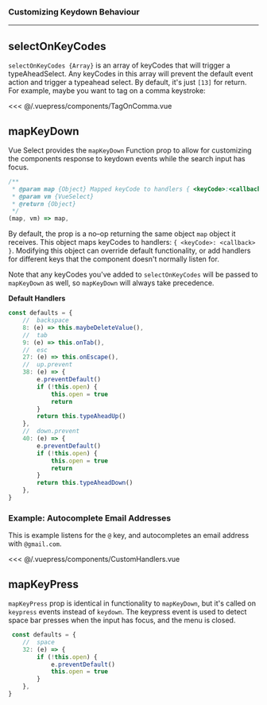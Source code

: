 ### Customizing Keydown Behaviour
---

## selectOnKeyCodes <Badge text="v3.3.0+" />

`selectOnKeyCodes {Array}` is an array of keyCodes that will trigger a typeAheadSelect. Any keyCodes
in this array will prevent the default event action and trigger a typeahead select. By default,
it's just `[13]` for return. For example, maybe you want to tag on a comma keystroke:

<TagOnComma /> 

<<< @/.vuepress/components/TagOnComma.vue

## mapKeyDown <Badge text="v3.3.0+" />

Vue Select provides the `mapKeyDown` Function prop to allow for customizing the components response
to
keydown events while the search input has focus.

```js
/**
 * @param map {Object} Mapped keyCode to handlers { <keyCode>:<callback> }
 * @param vm {VueSelect}
 * @return {Object}
 */
(map, vm) => map,
```

By default, the prop is a no–op returning the same object `map` object it receives. This object
maps keyCodes to handlers: `{ <keyCode>: <callback> }`. Modifying this object can override default
functionality, or add handlers for different keys that the component doesn't normally listen for.

Note that any keyCodes you've added to `selectOnKeyCodes` will be passed to `mapKeyDown` as well,
so `mapKeyDown` will always take precedence.

**Default Handlers**

```js
const defaults = {
    //  backspace
    8: (e) => this.maybeDeleteValue(),
    //  tab
    9: (e) => this.onTab(),
    //  esc
    27: (e) => this.onEscape(),
    //  up.prevent
    38: (e) => {
        e.preventDefault()
        if (!this.open) {
            this.open = true
            return
        }
        return this.typeAheadUp()
    },
    //  down.prevent
    40: (e) => {
        e.preventDefault()
        if (!this.open) {
            this.open = true
            return
        }
        return this.typeAheadDown()
    },
}
```

### Example: Autocomplete Email Addresses

This is example listens for the `@` key, and autocompletes an email address with `@gmail.com`.

<CustomHandlers />

<<< @/.vuepress/components/CustomHandlers.vue

## mapKeyPress <Badge text="v3.21+" />

`mapKeyPress` prop is identical in functionality to `mapKeyDown`, but it's called on `keypress`
events instead of `keydown`. The keypress event is used to detect space bar presses when the input
has focus, and the menu is closed.

```js
 const defaults = {
    //  space
    32: (e) => {
        if (!this.open) {
            e.preventDefault()
            this.open = true
        }
    },
}
```
